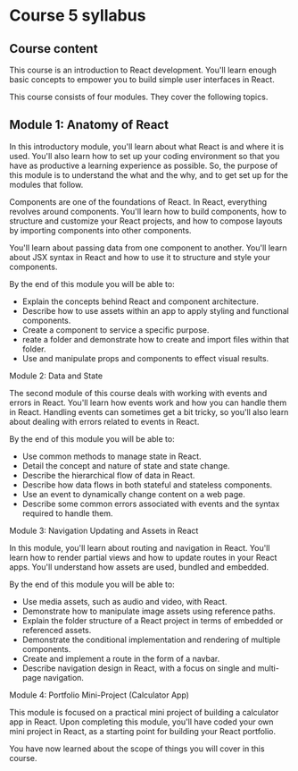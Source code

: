 # Course 5 syllabus

## Course content

This course is an introduction to React development. You'll learn enough basic concepts to empower you to build simple user interfaces in React.

This course consists of four modules. They cover the following topics.

## Module 1: Anatomy of React

In this introductory module, you'll learn about what React is and where it is used. You'll also learn how to set up your coding environment so that you have as productive a learning experience as possible. So, the purpose of this module is to understand the what and the why, and to get set up for the modules that follow.

Components are one of the foundations of React. In React, everything revolves around components. You'll learn how to build components, how to structure and customize your React projects, and how to compose layouts by importing components into other components.

You'll learn about passing data from one component to another. You'll learn about JSX syntax in React and how to use it to structure and style your components.


By the end of this module you will be able to:
- Explain the concepts behind React and component architecture.
- Describe how to use assets within an app to apply styling and functional components.
- Create a component to service a specific purpose.
- reate a folder and demonstrate how to create and import files within that folder.
- Use and manipulate props and components to effect visual results.


Module 2: Data and State

The second module of this course deals with working with events and errors in React. You'll learn how events work and how you can handle them in React. Handling events can sometimes get a bit tricky, so you'll also learn about dealing with errors related to events in React.

By the end of this module you will be able to:
- Use common methods to manage state in React.
- Detail the concept and nature of state and state change.
- Describe the hierarchical flow of data in React.
- Describe how data flows in both stateful and stateless components.
- Use an event to dynamically change content on a web page.
- Describe some common errors associated with events and the syntax required to handle them.


Module 3: Navigation Updating and Assets in React

In this module, you'll learn about routing and navigation in React. You'll learn how to render partial views and how to update routes in your React apps. You'll understand how assets are used, bundled and embedded.

By the end of this module you will be able to:
- Use media assets, such as audio and video, with React.
- Demonstrate how to manipulate image assets using reference paths.
- Explain the folder structure of a React project in terms of embedded or referenced assets.
- Demonstrate the conditional implementation and rendering of multiple components.
- Create and implement a route in the form of a navbar.
- Describe navigation design in React, with a focus on single and multi-page navigation.


Module 4: Portfolio Mini-Project (Calculator App)

This module is focused on a practical mini project of building a calculator app in React. Upon completing this module, you'll have coded your own mini project in React, as a starting point for building your React portfolio.

You have now learned about the scope of things you will cover in this course.